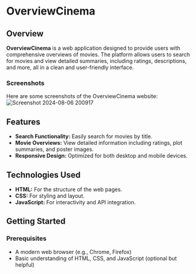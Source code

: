 # OverviewCinema

## Overview

**OverviewCinema** is a web application designed to provide users with comprehensive overviews of movies. The platform allows users to search for movies and view detailed summaries, including ratings, descriptions, and more, all in a clean and user-friendly interface.

### Screenshots

Here are some screenshots of the OverviewCinema website:
![Screenshot 2024-08-06 200917](https://github.com/user-attachments/assets/44966566-8f41-40c6-8e8f-55d86c67f91f)



## Features

- **Search Functionality:** Easily search for movies by title.
- **Movie Overviews:** View detailed information including ratings, plot summaries, and poster images.
- **Responsive Design:** Optimized for both desktop and mobile devices.

## Technologies Used

- **HTML:** For the structure of the web pages.
- **CSS:** For styling and layout.
- **JavaScript:** For interactivity and API integration.

## Getting Started

### Prerequisites

- A modern web browser (e.g., Chrome, Firefox)
- Basic understanding of HTML, CSS, and JavaScript (optional but helpful)

